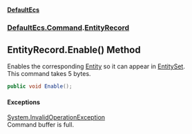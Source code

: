 #### [DefaultEcs](./index.md 'index')
### [DefaultEcs.Command](./DefaultEcs-Command.md 'DefaultEcs.Command').[EntityRecord](./DefaultEcs-Command-EntityRecord.md 'DefaultEcs.Command.EntityRecord')
## EntityRecord.Enable() Method
Enables the corresponding [Entity](./DefaultEcs-Entity.md 'DefaultEcs.Entity') so it can appear in [EntitySet](./DefaultEcs-EntitySet.md 'DefaultEcs.EntitySet').  
This command takes 5 bytes.  
```C#
public void Enable();
```
#### Exceptions
[System.InvalidOperationException](https://docs.microsoft.com/en-us/dotnet/api/System.InvalidOperationException 'System.InvalidOperationException')  
Command buffer is full.  
